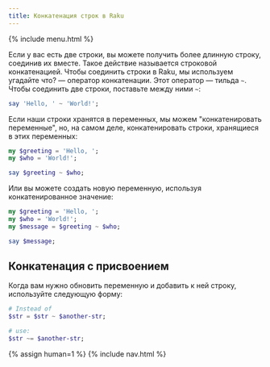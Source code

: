 ```yaml
---
title: Конкатенация строк в Raku
---
```


{% include menu.html %}

Если у вас есть две строки, вы можете получить более длинную строку, соединив их
вместе. Такое действие называется строковой конкатенацией. Чтобы соединить
строки в Raku, мы используем угадайте что? — оператор конкатенации. Этот
оператор — тильда `~`. Чтобы соединить две строки, поставьте между ними
`~`:

```raku
say 'Hello, ' ~ 'World!';
```

Если наши строки хранятся в переменных, мы можем "конкатенировать переменные",
но, на самом деле, конкатенировать строки, хранящиеся в этих переменных:

```raku
my $greeting = 'Hello, ';
my $who = 'World!';

say $greeting ~ $who;
```

Или вы можете создать новую переменную, используя конкатенированное значение:

```raku
my $greeting = 'Hello, ';
my $who = 'World!';
my $message = $greeting ~ $who;

say $message;
```

## Конкатенация с присвоением

Когда вам нужно обновить переменную и добавить к ней строку, используйте
следующую форму:

```raku
# Instead of 
$str = $str ~ $another-str;

# use:
$str ~= $another-str;
```

{% assign human=1 %}
{% include nav.html %}
